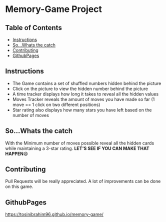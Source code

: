 # Memory-Game Project

## Table of Contents

* [Instructions](#instructions)
* [So...Whats the catch](#whatsthecatch)
* [Contributing](#contributing)
* [GithubPages](#githubpages)

## Instructions

* The Game contains a set of shuffled numbers hidden behind the picture
* Click on the picture to view the hidden number behind the picture 
* A time tracker displays how long it takes to reveal all the hidden values
* Moves Tracker reveals the amount of moves you have made so far (1 move == 1      click on two different positions)
* Star rating also displays how many stars you have left based on the number of moves 


## So...Whats the catch

With the Minimum number of moves possible reveal all the hidden cards while maintaining a 3-star rating.
**LET'S SEE IF YOU CAN MAKE THAT HAPPEN**:smile:


## Contributing

Pull Requests will be really appreciated. A lot of improvements can be done on this game.

## GithubPages
https://tosinibrahim96.github.io/memory-game/